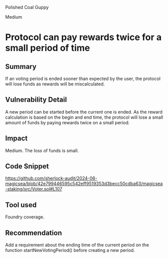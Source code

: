 Polished Coal Guppy

Medium

# Protocol can pay rewards twice for a small period of time

## Summary

If an voting period is ended sooner than expected by the user, the protocol will lose funds as rewards will be miscalculated.

## Vulnerability Detail

A new period can be started before the current one is ended. As the reward calculation is based on the begin and end time, the protocol will lose a small amount of funds by paying rewards twice
on a small period.

## Impact

Medium. The loss of funds is small.

## Code Snippet
https://github.com/sherlock-audit/2024-06-magicsea/blob/42e799446595c542eff9519353d3becc50cdba63/magicsea-staking/src/Voter.sol#L107

## Tool used

Foundry coverage.

## Recommendation

Add a requirement about the ending time of the current period on the function startNewVotingPeriod() before creating a new period.


